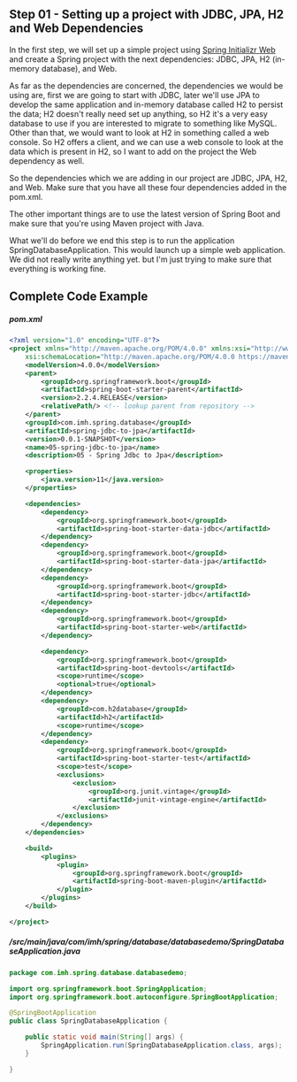 ## Step 01 - Setting up a project with JDBC, JPA, H2 and Web Dependencies

In the first step, we will set up a simple project using [Spring Initializr Web](https://start.spring.io/) and create a Spring project with the next dependencies: JDBC, JPA, H2 (in-memory database), and Web.

As far as the dependencies are concerned, the dependencies we would be using are, first we are going to start with JDBC, later we'll use JPA to develop the same application and in-memory database called H2 to persist the data; H2 doesn't really need set up anything, so H2 it's a very easy database to use if you are interested to migrate to something like MySQL. Other than that, we would want to look at H2 in something called a web console. So H2 offers a client, and we can use a web console to look at the data which is present in H2, so I want to add on the project the Web dependency as well.

So the dependencies which we are adding in our project are JDBC, JPA, H2, and Web. Make sure that you have all these four dependencies added in the pom.xml.

The other important things are to use the latest version of Spring Boot and make sure that you're using Maven project with Java.

What we'll do before we end this step is to run the application SpringDatabaseApplication. This would launch up a simple web application. We did not really write anything yet. but I'm just trying to make sure that everything is working fine. 

## Complete Code Example

##### pom.xml

```xml
<?xml version="1.0" encoding="UTF-8"?>
<project xmlns="http://maven.apache.org/POM/4.0.0" xmlns:xsi="http://www.w3.org/2001/XMLSchema-instance"
	xsi:schemaLocation="http://maven.apache.org/POM/4.0.0 https://maven.apache.org/xsd/maven-4.0.0.xsd">
	<modelVersion>4.0.0</modelVersion>
	<parent>
		<groupId>org.springframework.boot</groupId>
		<artifactId>spring-boot-starter-parent</artifactId>
		<version>2.2.4.RELEASE</version>
		<relativePath/> <!-- lookup parent from repository -->
	</parent>
	<groupId>com.imh.spring.database</groupId>
	<artifactId>spring-jdbc-to-jpa</artifactId>
	<version>0.0.1-SNAPSHOT</version>
	<name>05-spring-jdbc-to-jpa</name>
	<description>05 - Spring Jdbc to Jpa</description>

	<properties>
		<java.version>11</java.version>
	</properties>

	<dependencies>
		<dependency>
			<groupId>org.springframework.boot</groupId>
			<artifactId>spring-boot-starter-data-jdbc</artifactId>
		</dependency>
		<dependency>
			<groupId>org.springframework.boot</groupId>
			<artifactId>spring-boot-starter-data-jpa</artifactId>
		</dependency>
		<dependency>
			<groupId>org.springframework.boot</groupId>
			<artifactId>spring-boot-starter-jdbc</artifactId>
		</dependency>
		<dependency>
			<groupId>org.springframework.boot</groupId>
			<artifactId>spring-boot-starter-web</artifactId>
		</dependency>

		<dependency>
			<groupId>org.springframework.boot</groupId>
			<artifactId>spring-boot-devtools</artifactId>
			<scope>runtime</scope>
			<optional>true</optional>
		</dependency>
		<dependency>
			<groupId>com.h2database</groupId>
			<artifactId>h2</artifactId>
			<scope>runtime</scope>
		</dependency>
		<dependency>
			<groupId>org.springframework.boot</groupId>
			<artifactId>spring-boot-starter-test</artifactId>
			<scope>test</scope>
			<exclusions>
				<exclusion>
					<groupId>org.junit.vintage</groupId>
					<artifactId>junit-vintage-engine</artifactId>
				</exclusion>
			</exclusions>
		</dependency>
	</dependencies>

	<build>
		<plugins>
			<plugin>
				<groupId>org.springframework.boot</groupId>
				<artifactId>spring-boot-maven-plugin</artifactId>
			</plugin>
		</plugins>
	</build>

</project>
```


##### /src/main/java/com/imh/spring/database/databasedemo/SpringDatabaseApplication.java

```java
package com.imh.spring.database.databasedemo;

import org.springframework.boot.SpringApplication;
import org.springframework.boot.autoconfigure.SpringBootApplication;

@SpringBootApplication
public class SpringDatabaseApplication {

	public static void main(String[] args) {
		SpringApplication.run(SpringDatabaseApplication.class, args);
	}

}
```